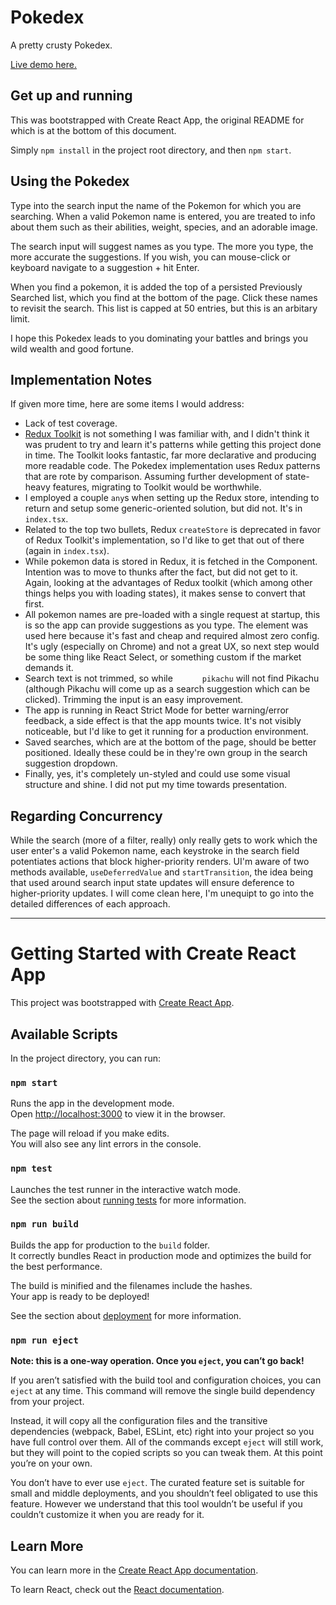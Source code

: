 # Pokedex

A pretty crusty Pokedex.

[Live demo here.](https://pp-test-flax.vercel.app/)

## Get up and running

This was bootstrapped with Create React App, the original README for which is at the bottom of this document.

Simply `npm install` in the project root directory, and then `npm start`.

## Using the Pokedex

Type into the search input the name of the Pokemon for which you are searching. When a valid Pokemon name is entered, you are treated to info about them such as their abilities, weight, species, and an adorable image.

The search input will suggest names as you type. The more you type, the more accurate the suggestions. If you wish, you can mouse-click or keyboard navigate to a suggestion + hit Enter.

When you find a pokemon, it is added the top of a persisted Previously Searched list, which you find at the bottom of the page. Click these names to revisit the search. This list is capped at 50 entries, but this is an arbitary limit.

I hope this Pokedex leads to you dominating your battles and brings you wild wealth and good fortune. 

## Implementation Notes

If given more time, here are some items I would address:

* Lack of test coverage. 
* [Redux Toolkit](https://redux-toolkit.js.org/) is not something I was familiar with, and I didn't think it was prudent to try and learn it's patterns while getting this project done in time. The Toolkit looks fantastic, far more declarative and producing more readable code. The Pokedex implementation uses Redux patterns that are rote by comparison. Assuming further development of state-heavy features, migrating to Toolkit would be worthwhile.
* I employed a couple `any`s when setting up the Redux store, intending to return and setup some generic-oriented solution, but did not. It's in `index.tsx`. 
* Related to the top two bullets, Redux `createStore` is deprecated in favor of Redux Toolkit's implementation, so I'd like to get that out of there (again in `index.tsx`).
* While pokemon data is stored in Redux, it is fetched in the Component. Intention was to move to thunks after the fact, but did not get to it. Again, looking at the advantages of Redux toolkit (which among other things helps you with loading states), it makes sense to convert that first.
* All pokemon names are pre-loaded with a single request at startup, this is so the app can provide suggestions as you type. The [<datalist>](https://developer.mozilla.org/en-US/docs/Web/HTML/Element/datalist) element was used here because it's fast and cheap and required almost zero config. It's ugly (especially on Chrome) and not a great UX, so next step would be some thing like React Select, or something custom if the market demands it.
* Search text is not trimmed, so while `      pikachu` will not find Pikachu (although Pikachu will come up as a search suggestion which can be clicked). Trimming the input is an easy improvement.
* The app is running in React Strict Mode for better warning/error feedback, a side effect is that the app mounts twice. It's not visibly noticeable, but I'd like to get it running for a production environment.
* Saved searches, which are at the bottom of the page, should be better positioned. Ideally these could be in they're own group in the search suggestion dropdown.
* Finally, yes, it's completely un-styled and could use some visual structure and shine. I did not put my time towards presentation.

## Regarding Concurrency 

While the search (more of a filter, really) only really gets to work which the user enter's a valid Pokemon name, each keystroke in the search field potentiates actions that block higher-priority renders. UI'm aware of two methods available, `useDeferredValue` and `startTransition`, the idea being that used around search input state updates will ensure deference to higher-priority updates. I will come clean here, I'm unequipt to go into the detailed differences of each approach.

-----

# Getting Started with Create React App

This project was bootstrapped with [Create React App](https://github.com/facebook/create-react-app).

## Available Scripts

In the project directory, you can run:

### `npm start`

Runs the app in the development mode.\
Open [http://localhost:3000](http://localhost:3000) to view it in the browser.

The page will reload if you make edits.\
You will also see any lint errors in the console.

### `npm test`

Launches the test runner in the interactive watch mode.\
See the section about [running tests](https://facebook.github.io/create-react-app/docs/running-tests) for more information.

### `npm run build`

Builds the app for production to the `build` folder.\
It correctly bundles React in production mode and optimizes the build for the best performance.

The build is minified and the filenames include the hashes.\
Your app is ready to be deployed!

See the section about [deployment](https://facebook.github.io/create-react-app/docs/deployment) for more information.

### `npm run eject`

**Note: this is a one-way operation. Once you `eject`, you can’t go back!**

If you aren’t satisfied with the build tool and configuration choices, you can `eject` at any time. This command will remove the single build dependency from your project.

Instead, it will copy all the configuration files and the transitive dependencies (webpack, Babel, ESLint, etc) right into your project so you have full control over them. All of the commands except `eject` will still work, but they will point to the copied scripts so you can tweak them. At this point you’re on your own.

You don’t have to ever use `eject`. The curated feature set is suitable for small and middle deployments, and you shouldn’t feel obligated to use this feature. However we understand that this tool wouldn’t be useful if you couldn’t customize it when you are ready for it.

## Learn More

You can learn more in the [Create React App documentation](https://facebook.github.io/create-react-app/docs/getting-started).

To learn React, check out the [React documentation](https://reactjs.org/).
